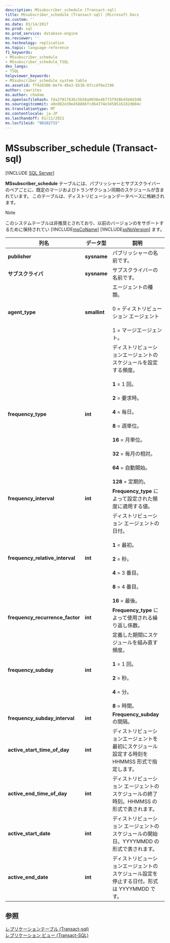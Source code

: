 ```yaml
---
description: MSsubscriber_schedule (Transact-sql)
title: MSsubscriber_schedule (Transact-sql) |Microsoft Docs
ms.custom: ''
ms.date: 03/14/2017
ms.prod: sql
ms.prod_service: database-engine
ms.reviewer: ''
ms.technology: replication
ms.topic: language-reference
f1_keywords:
- MSsubscriber_schedule
- MSsubscriber_schedule_TSQL
dev_langs:
- TSQL
helpviewer_keywords:
- MSsubscriber_schedule system table
ms.assetid: ff428306-0ef4-49a3-b536-07ccdf6e2196
author: cawrites
ms.author: chadam
ms.openlocfilehash: fda2701763bc5b58a9936e46773f928b45b0d3d8
ms.sourcegitcommit: a9e982e30e458866fcd64374e3458516182d604c
ms.translationtype: MT
ms.contentlocale: ja-JP
ms.lasthandoff: 01/11/2021
ms.locfileid: "98102715"
---
```

# <a name="mssubscriber_schedule-transact-sql"></a>MSsubscriber_schedule (Transact-sql)
[!INCLUDE [SQL Server](../../includes/applies-to-version/sqlserver.md)]

  **MSsubscriber_schedule** テーブルには、パブリッシャーとサブスクライバーのペアごとに、既定のマージおよびトランザクション同期のスケジュールが含まれています。 このテーブルは、ディストリビューションデータベースに格納されます。  
  
> [!NOTE]
>  このシステムテーブルは非推奨とされており、以前のバージョンのをサポートするために保持されてい [!INCLUDE[msCoName](../../includes/msconame-md.md)] [!INCLUDE[ssNoVersion](../../includes/ssnoversion-md.md)] ます。  
  
|列名|データ型|説明|  
|-----------------|---------------|-----------------|  
|**publisher**|**sysname**|パブリッシャーの名前です。|  
|**サブスクライバ**|**sysname**|サブスクライバーの名前です。|  
|**agent_type**|**smallint**|エージェントの種類。<br /><br /> 0 = ディストリビューション エージェント<br /><br /> 1 = マージエージェント。|  
|**frequency_type**|**int**|ディストリビューションエージェントのスケジュールを設定する頻度。<br /><br /> **1** = 1 回。<br /><br /> **2** = 要求時。<br /><br /> **4** = 毎日。<br /><br /> **8** = 週単位。<br /><br /> **16** = 月単位。<br /><br /> **32** = 毎月の相対。<br /><br /> **64** = 自動開始。<br /><br /> **128** = 定期的。|  
|**frequency_interval**|**int**|**Frequency_type** によって設定された頻度に適用する値。|  
|**frequency_relative_interval**|**int**|ディストリビューション エージェントの日付。<br /><br /> **1** = 最初。<br /><br /> **2** = 秒。<br /><br /> **4** = 3 番目。<br /><br /> **8** = 4 番目。<br /><br /> **16** = 最後。|  
|**frequency_recurrence_factor**|**int**|**Frequency_type** によって使用される繰り返し係数。|  
|**frequency_subday**|**int**|定義した期間にスケジュールを組み直す頻度。<br /><br /> **1** = 1 回。<br /><br /> **2** = 秒。<br /><br /> **4** = 分。<br /><br /> **8** = 時間。|  
|**frequency_subday_interval**|**int**|**Frequency_subday** の間隔。|  
|**active_start_time_of_day**|**int**|ディストリビューションエージェントを最初にスケジュール設定する時刻を HHMMSS 形式で指定します。|  
|**active_end_time_of_day**|**int**|ディストリビューション エージェントのスケジュールの終了時刻。HHMMSS の形式で表されます。|  
|**active_start_date**|**int**|ディストリビューション エージェントのスケジュールの開始日。YYYYMMDD の形式で表されます。|  
|**active_end_date**|**int**|ディストリビューションエージェントのスケジュール設定を停止する日付。形式は YYYYMMDD です。|  
  
## <a name="see-also"></a>参照  
 [レプリケーションテーブル &#40;Transact-sql&#41;](../../relational-databases/system-tables/replication-tables-transact-sql.md)   
 [レプリケーション ビュー &#40;Transact-SQL&#41;](../../relational-databases/system-views/replication-views-transact-sql.md)  
  
  
